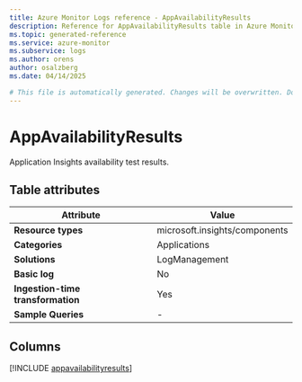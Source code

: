 ```yaml
---
title: Azure Monitor Logs reference - AppAvailabilityResults
description: Reference for AppAvailabilityResults table in Azure Monitor Logs.
ms.topic: generated-reference
ms.service: azure-monitor
ms.subservice: logs
ms.author: orens
author: osalzberg
ms.date: 04/14/2025

# This file is automatically generated. Changes will be overwritten. Do not change this file directly.
---
```


# AppAvailabilityResults

Application Insights availability test results.


## Table attributes

|Attribute|Value|
|---|---|
|**Resource types**|microsoft.insights/components|
|**Categories**|Applications|
|**Solutions**| LogManagement|
|**Basic log**|No|
|**Ingestion-time transformation**|Yes|
|**Sample Queries**|-|



## Columns
  
[!INCLUDE [appavailabilityresults](~/reusable-content/ce-skilling/azure/includes/azure-monitor/reference/tables/appavailabilityresults-include.md)]
